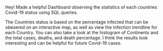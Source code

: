Hey!
Made a helpful Dashboard observing the statistics of each countries Covid-19 status using SQL queries. 

The Countries status is based on the percentage infected that can be obesered on an interactive map, as well as view the infection trendline for each Country. You can also take a look at the histogram of Continents and the total cases, deaths, and death percentage. I think the results look interesting and can be helpful for future Covid-19 cases. 
